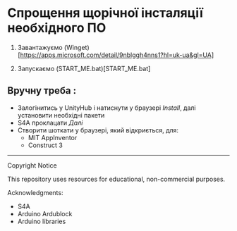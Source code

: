 # Спрощення щорічної інсталяції необхідного ПО

1. Завантажуємо (Winget)[https://apps.microsoft.com/detail/9nblggh4nns1?hl=uk-ua&gl=UA]

2. Запускаємо (START_ME.bat)[START_ME.bat]


## Вручну треба :
- Залогінитись у UnityHub і натиснути у браузері *Install*, далі установити необхідні пакети
- S4A проклацати *Далі*
- Створити шоткати у браузері, який відкриється, для:
    - MIT AppInventor
    - Construct 3




---

Copyright Notice

This repository uses resources for educational, non-commercial purposes.

Acknowledgments:
- S4A
- Arduino Ardublock
- Arduino libraries
